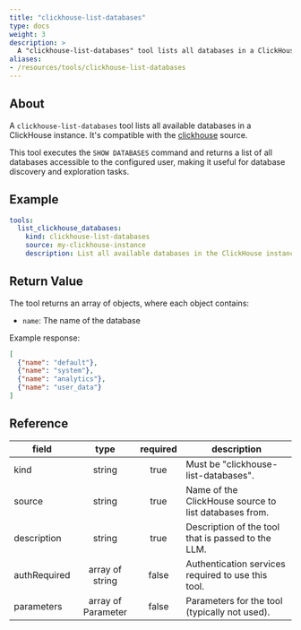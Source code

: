 ```yaml
---
title: "clickhouse-list-databases"
type: docs
weight: 3
description: >
  A "clickhouse-list-databases" tool lists all databases in a ClickHouse instance.
aliases:
- /resources/tools/clickhouse-list-databases
---
```


## About

A `clickhouse-list-databases` tool lists all available databases in a ClickHouse
instance. It's compatible with the [clickhouse](../../sources/clickhouse.md)
source.

This tool executes the `SHOW DATABASES` command and returns a list of all 
databases accessible to the configured user, making it useful for database 
discovery and exploration tasks.

## Example

```yaml
tools:
  list_clickhouse_databases:
    kind: clickhouse-list-databases
    source: my-clickhouse-instance
    description: List all available databases in the ClickHouse instance
```

## Return Value

The tool returns an array of objects, where each object contains:
- `name`: The name of the database

Example response:
```json
[
  {"name": "default"},
  {"name": "system"},
  {"name": "analytics"},
  {"name": "user_data"}
]
```

## Reference

| **field**    |      **type**      | **required** | **description**                                       |
|--------------|:------------------:|:------------:|-------------------------------------------------------|
| kind         |       string       |     true     | Must be "clickhouse-list-databases".                  |
| source       |       string       |     true     | Name of the ClickHouse source to list databases from. |
| description  |       string       |     true     | Description of the tool that is passed to the LLM.    |
| authRequired |  array of string   |    false     | Authentication services required to use this tool.    |
| parameters   | array of Parameter |    false     | Parameters for the tool (typically not used).         |
